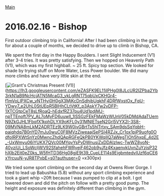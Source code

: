 <!---
image syntax
 [![image alt text](image URL link)](anchor link)
--->

<!DOCTYPE html>
<html>
<head>
 <link rel="stylesheet" href="style.css">
</head>

<body>

<a href="../main.htm">Main</a>

# 2016.02.16 - Bishop

First outdoor climbing trip in California! After I had been climbing in the gym for about a couple of months, we decided to drive up to climb in Bishop, CA.

We spent the first day in the Happy Boulders. I sent Slight Inducement (V1) after 3-4 tries. It was pretty satisfying. Then we hopped on Heavenly Path (V1), which was my first highball. ~ 25 ft. Spicy top section. We looked for shade by trying stuff on More Water, Less Power boulder. We did many more climbs and have very little skin at the end.

[![Grant's Christmas Present (V1)](https://lh3.googleusercontent.com/eZASFK9EL11ilPHg0I8JLcUR2IZPba2Yb3rkN1aB9NcHcjATN5McaG3_vkLgRNT75qbUxCKHGr4-f1mVoLIPXCw_vNTHyi0H0gX3MjKcDnSdhjbUqkhF4DRfWxstOx_FqU-YDwy7_e2UhL0StUEpR5BlHhCLtVtKf_p3AskY7w2yDFP-1XTCGtpCeT8sLfRoaQ-hEdxfRZ37pu4Ud1pdjMJ-npTTEnoft7PV_AL7oMyFD6uuwll_1lSSGzFEkFMaWzWUnV05kDMdAdaTUemN9ZkGJHL1FbqfX1kphDLYX9oKFL0y31MNIETseN2Grl5VYX2I-3S8-09MVNA8mLkM2ADRTEz9LK9W0ivGBrtTs5hlTrtxy_SAm9dsSqYqbH-paiqhdq7B0nYD7mJu0wuC0F8MVzZiweaajSePSI4RZJx_Cr1ox1pjP9uofg0OdfoIRPXWtSnYz0MwncZhdQApRGFeQkPB0YKWqIIQ7aWegTIOh5hxpE_4d2E_-UxWmyu06iYUKX7QVc00MYqvYsPvDWnusiZxDDAIzlwc-TwWZ8yoN-40yziUi_LSoWcIjWV92SfahehFWRyejF462ob9yJfz4KxaenvkUvnZuYzjsP32hXIb2Eit0eZ0ks_W5fHTD36Hg08gjE9t39_CupLE114s9EjgbmtedvlUzf6qCE6xYrcuuN-yJR8TPxbE=no?authuser=0)](https://lh3.googleusercontent.com/eZASFK9EL11ilPHg0I8JLcUR2IZPba2Yb3rkN1aB9NcHcjATN5McaG3_vkLgRNT75qbUxCKHGr4-f1mVoLIPXCw_vNTHyi0H0gX3MjKcDnSdhjbUqkhF4DRfWxstOx_FqU-YDwy7_e2UhL0StUEpR5BlHhCLtVtKf_p3AskY7w2yDFP-1XTCGtpCeT8sLfRoaQ-hEdxfRZ37pu4Ud1pdjMJ-npTTEnoft7PV_AL7oMyFD6uuwll_1lSSGzFEkFMaWzWUnV05kDMdAdaTUemN9ZkGJHL1FbqfX1kphDLYX9oKFL0y31MNIETseN2Grl5VYX2I-3S8-09MVNA8mLkM2ADRTEz9LK9W0ivGBrtTs5hlTrtxy_SAm9dsSqYqbH-paiqhdq7B0nYD7mJu0wuC0F8MVzZiweaajSePSI4RZJx_Cr1ox1pjP9uofg0OdfoIRPXWtSnYz0MwncZhdQApRGFeQkPB0YKWqIIQ7aWegTIOh5hxpE_4d2E_-UxWmyu06iYUKX7QVc00MYqvYsPvDWnusiZxDDAIzlwc-TwWZ8yoN-40yziUi_LSoWcIjWV92SfahehFWRyejF462ob9yJfz4KxaenvkUvnZuYzjsP32hXIb2Eit0eZ0ks_W5fHTD36Hg08gjE9t39_CupLE114s9EjgbmtedvlUzf6qCE6xYrcuuN-yJR8TPxbE=s0?authuser=0 =x300px)


We tried some sport climbing on the second day at Owens River Gorge. I tried to lead up Babushka (5.8) without any sport climbing experience and took a giant whip ~20ft because I was pumped to clip at a bolt. I got lowered down and did the pitch on follow with a pretty good pump. The height and exposure was definitely different than climbing in the gym.